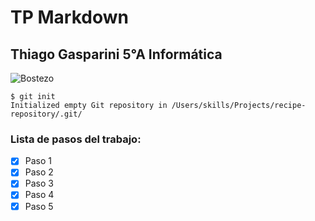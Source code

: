 # TP Markdown
## Thiago Gasparini 5°A Informática
![Bostezo](https://media.lmneuquen.com/p/0943afa67cb8ed480c18b8d99a2a94c1/adjuntos/195/imagenes/005/999/0005999523/1200x675/smart/cara-bostezo-whatsappjpg.jpg)
```
$ git init
Initialized empty Git repository in /Users/skills/Projects/recipe-repository/.git/
```
### Lista de pasos del trabajo:
- [x] Paso 1
- [x] Paso 2
- [x] Paso 3
- [x] Paso 4
- [x] Paso 5
